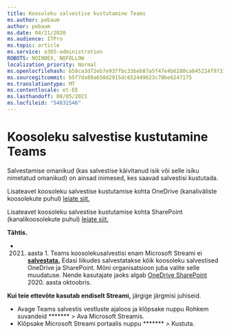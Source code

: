 ```yaml
---
title: Koosoleku salvestise kustutamine Teams
ms.author: pebaum
author: pebaum
ms.date: 04/21/2020
ms.audience: ITPro
ms.topic: article
ms.service: o365-administration
ROBOTS: NOINDEX, NOFOLLOW
localization_priority: Normal
ms.openlocfilehash: b58ca3d72eb7e937fbc33beb87a5f47e4b6280ca845224f973189e689c33c03c
ms.sourcegitcommit: b5f7da89a650d2915dc652449623c78be6247175
ms.translationtype: MT
ms.contentlocale: et-EE
ms.lasthandoff: 08/05/2021
ms.locfileid: "54031546"
---
```

# <a name="delete-a-meeting-recording-in-teams"></a>Koosoleku salvestise kustutamine Teams

Salvestamise omanikud (kas salvestise käivitanud isik või selle isiku nimetatud omanikud) on ainsad inimesed, kes saavad salvestisi kustutada.  

Lisateavet koosoleku salvestise kustutamise kohta OneDrive (kanaliväliste koosolekute puhul) [leiate siit.](https://support.microsoft.com/office/21fe345a-e488-4fa7-932b-f053c1bebe8a)  

Lisateavet koosoleku salvestise kustutamise kohta SharePoint (kanalikoosolekute puhul) [leiate siit.](https://support.microsoft.com/office/71f3c90a-0d24-4d80-8b66-f88234b79a52)  

**Tähtis.**

- 2021. aasta 1. Teams koosolekusalvestisi enam Microsoft Streami ei **[salvestata.](https://stream.microsoft.com/)** Edasi liikudes salvestatakse kõik koosoleku salvestised OneDrive ja SharePoint. Mõni organisatsioon juba valite selle muudatuse. Nende kasutajate jaoks algab [OneDrive SharePoint](https://docs.microsoft.com/MicrosoftTeams/tmr-meeting-recording-change) 2020. aasta oktoobris.

**Kui teie ettevõte kasutab endiselt Streami,** järgige järgmisi juhiseid.

- Avage Teams salvestis vestluste ajaloos ja klõpsake nuppu Rohkem suvandeid ******* > Ava Microsoft Streamis.
- Klõpsake Microsoft Streami portaalis nuppu ******* > Kustuta.
